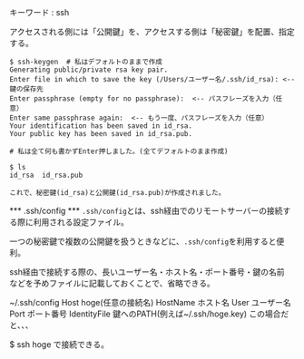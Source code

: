 キーワード : ssh

アクセスされる側には「公開鍵」を、アクセスする側は「秘密鍵」を配置、指定する。

```
$ ssh-keygen  # 私はデフォルトのままで作成
Generating public/private rsa key pair.
Enter file in which to save the key (/Users/ユーザー名/.ssh/id_rsa): <--鍵の保存先 
Enter passphrase (empty for no passphrase):  <-- パスフレーズを入力（任意）
Enter same passphrase again:  <-- もう一度、パスフレーズを入力（任意）
Your identification has been saved in id_rsa.
Your public key has been saved in id_rsa.pub.

# 私は全て何も書かずEnter押しました。(全てデフォルトのまま作成)

$ ls 
id_rsa  id_rsa.pub

これで、秘密鍵(id_rsa)と公開鍵(id_rsa.pub)が作成されました。
```

*** .ssh/config ***
```.ssh/config```とは、ssh経由でのリモートサーバーの接続する際に利用される設定ファイル。

一つの秘密鍵で複数の公開鍵を扱うときなどに、```.ssh/config```を利用すると便利。

ssh経由で接続する際の、長いユーザー名・ホスト名・ポート番号・鍵の名前　などを予めファイルに記載しておくことで、省略できる。

~/.ssh/config
Host hoge(任意の接続名)
HostName ホスト名
User ユーザー名
Port ポート番号
IdentityFile 鍵へのPATH(例えば~/.ssh/hoge.key)
この場合だと、、、

$ ssh hoge
で接続できる。
